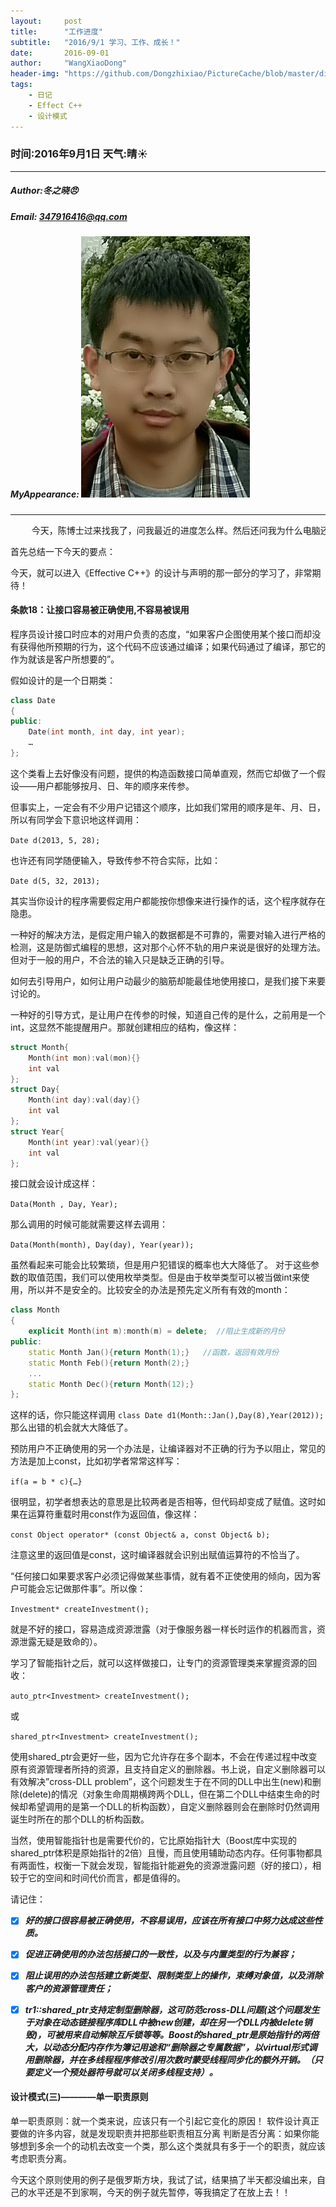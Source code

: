```yaml
---
layout:     post
title:      "工作进度"
subtitle:   "2016/9/1 学习、工作、成长！"
date:       2016-09-01
author:     "WangXiaoDong"
header-img: "https://github.com/Dongzhixiao/PictureCache/blob/master/diaryPic/20170901.jpg?raw=true"
tags:
    - 日记
    - Effect C++
    - 设计模式
---
```


### 时间:2016年9月1日 天气:晴:sunny:
-----
#####   Author:冬之晓:angry:
#####   Email: 347916416@qq.com
#####   MyAppearance: ![MyAppearance](https://github.com/Dongzhixiao/PictureCache/raw/master/MyPicture.JPG "我的头像")
----------

<pre>
    今天，陈博士过来找我了，问我最近的进度怎么样。然后还问我为什么电脑还是以前的，没有给我配置电脑。
</pre>

首先总结一下今天的要点：



今天，就可以进入《Effective C++》的设计与声明的那一部分的学习了，非常期待！

#### 条款18：让接口容易被正确使用,不容易被误用 

程序员设计接口时应本的对用户负责的态度，“如果客户企图使用某个接口而却没有获得他所预期的行为，这个代码不应该通过编译；如果代码通过了编译，那它的作为就该是客户所想要的”。

假如设计的是一个日期类：

```C++
class Date
{
public:
    Date(int month, int day, int year);
    …
};
```

这个类看上去好像没有问题，提供的构造函数接口简单直观，然而它却做了一个假设——用户都能够按月、日、年的顺序来传参。

但事实上，一定会有不少用户记错这个顺序，比如我们常用的顺序是年、月、日，所以有同学会下意识地这样调用：

`Date d(2013, 5, 28);`

也许还有同学随便输入，导致传参不符合实际，比如：

`Date d(5, 32, 2013);`

其实当你设计的程序需要假定用户都能按你想像来进行操作的话，这个程序就存在隐患。

一种好的解决方法，是假定用户输入的数据都是不可靠的，需要对输入进行严格的检测，这是防御式编程的思想，这对那个心怀不轨的用户来说是很好的处理方法。但对于一般的用户，不合法的输入只是缺乏正确的引导。

如何去引导用户，如何让用户动最少的脑筋却能最佳地使用接口，是我们接下来要讨论的。

一种好的引导方式，是让用户在传参的时候，知道自己传的是什么，之前用是一个int，这显然不能提醒用户。那就创建相应的结构，像这样：

```C++
struct Month{
    Month(int mon):val(mon){}
    int val
};
struct Day{
    Month(int day):val(day){}
    int val
};
struct Year{
    Month(int year):val(year){}
    int val
};
```

接口就会设计成这样：

`Data(Month , Day, Year);`

那么调用的时候可能就需要这样去调用：

`Data(Month(month), Day(day), Year(year));`

虽然看起来可能会比较繁琐，但是用户犯错误的概率也大大降低了。
对于这些参数的取值范围，我们可以使用枚举类型。但是由于枚举类型可以被当做int来使用，所以并不是安全的。比较安全的办法是预先定义所有有效的month：

```C++
class Month
{
    explicit Month(int m):month(m) = delete;  //阻止生成新的月份
public:
	static Month Jan(){return Month(1);}   //函数，返回有效月份
	static Month Feb(){return Month(2);}
	...
    static Month Dec(){return Month(12);}
};
```

这样的话，你只能这样调用
`class Date d1(Month::Jan(),Day(8),Year(2012));`
那么出错的机会就大大降低了。

预防用户不正确使用的另一个办法是，让编译器对不正确的行为予以阻止，常见的方法是加上const，比如初学者常常这样写：

`if(a = b * c){…}`

很明显，初学者想表达的意思是比较两者是否相等，但代码却变成了赋值。这时如果在运算符重载时用const作为返回值，像这样：

`const Object operator* (const Object& a, const Object& b);`

注意这里的返回值是const，这时编译器就会识别出赋值运算符的不恰当了。

“任何接口如果要求客户必须记得做某些事情，就有着不正使使用的倾向，因为客户可能会忘记做那件事”。所以像：

`Investment* createInvestment();`

就是不好的接口，容易造成资源泄露（对于像服务器一样长时运作的机器而言，资源泄露无疑是致命的）。

学习了智能指针之后，就可以这样做接口，让专门的资源管理类来掌握资源的回收：

`auto_ptr<Investment> createInvestment();`

或

`shared_ptr<Investment> createInvestment();`

使用shared_ptr会更好一些，因为它允许存在多个副本，不会在传递过程中改变原有资源管理者所持的资源，且支持自定义的删除器。书上说，自定义删除器可以有效解决”cross-DLL problem”，这个问题发生于在不同的DLL中出生(new)和删除(delete)的情况（对象生命周期横跨两个DLL，但在第二个DLL中结束生命的时候却希望调用的是第一个DLL的析构函数），自定义删除器则会在删除时仍然调用诞生时所在的那个DLL的析构函数。

当然，使用智能指针也是需要代价的，它比原始指针大（Boost库中实现的shared_ptr体积是原始指针的2倍）且慢，而且使用辅助动态内存。任何事物都具有两面性，权衡一下就会发现，智能指针能避免的资源泄露问题（好的接口），相较于它的空间和时间代价而言，都是值得的。

请记住：

- [x] ***好的接口很容易被正确使用，不容易误用，应该在所有接口中努力达成这些性质。***
- [x] ***促进正确使用的办法包括接口的一致性，以及与内置类型的行为兼容；***
- [x] ***阻止误用的办法包括建立新类型、限制类型上的操作，束缚对象值，以及消除客户的资源管理责任；***
- [x] ***tr1::shared_ptr支持定制型删除器，这可防范cross-DLL问题(这个问题发生于对象在动态链接程序库DLL中被new创建，却在另一个DLL内被delete销毁)，可被用来自动解除互斥锁等等。Boost的shared_ptr是原始指针的两倍大，以动态分配内存作为簿记用途和“删除器之专属数据”，以virtual形式调用删除器，并在多线程程序修改引用次数时蒙受线程同步化的额外开销。（只要定义一个预处器符号就可以关闭多线程支持）。***


#### 设计模式(三)————单一职责原则

单一职责原则：就一个类来说，应该只有一个引起它变化的原因！
软件设计真正要做的许多内容，就是发现职责并把那些职责相互分离
判断是否分离：如果你能够想到多余一个的动机去改变一个类，那么这个类就具有多于一个的职责，就应该考虑职责分离。

今天这个原则使用的例子是俄罗斯方块，我试了试，结果搞了半天都没编出来，自己的水平还是不到家啊，今天的例子就先暂停，等我搞定了在放上去！！